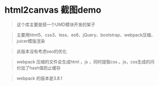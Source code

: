 # html2canvas 截图demo
> 这个库主要是搭一个UMD模块开发的架子

> 主要用html5、css3、less、es6、jQuery、bootstrap、webpack压缩、juicer模版渲染

> 此版本没有考虑seo的优化

> webpack 压缩的文件会生成html ，js ，同时提取css 。js，css生成的问价加了hash值防止缓存

> webpack 的版本是3.8.1


 